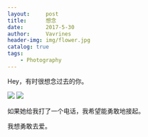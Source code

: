 ```yaml
---
layout:     post
title:      想念
date:       2017-5-30
author:     Vavrines
header-img: img/flower.jpg
catalog: true
tags:
    - Photography
---
```


Hey，有时很想念过去的你。

![](https://ws1.sinaimg.cn/large/006tNc79gy1fo94wcyq16j31kw1kwkjp.jpg)
![](https://ws4.sinaimg.cn/large/006tNc79gy1fo94wc2nhqj31kw1kwnph.jpg)

如果她给我打了一个电话，我希望能勇敢地接起。









我想勇敢去爱。
